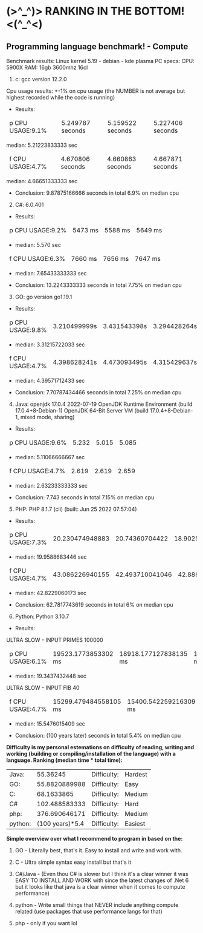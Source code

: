 <h1>(>^_^)> RANKING IN THE BOTTOM! <(^_^<)</h1>
<h2>Programming language benchmark! - Compute</h2>

Benchmark results: Linux kernel 5.19 - debian - kde plasma
PC specs:
CPU: 5900X
RAM: 16gb 3600mhz 16cl

1. c: gcc version 12.2.0

Cpu usage results: +-1% on cpu usage (the NUMBER is not average but highest recorded while the code is running)

* Results:

<table>
<thead>
  <tr>
    <td>p CPU USAGE:9.1%</td>
    <td>5.249787 seconds</td>
    <td>5.159522 seconds</td>
    <td>5.227406 seconds</td>
  </tr>
</thead>
</table>

median: 5.21223833333 sec

<table>
<thead>
  <tr>
    <td>f CPU USAGE:4.7%</td>
    <td>4.670806 seconds</td>
    <td>4.660863 seconds</td>
    <td>4.667871 seconds</td>
  </tr>
</thead>
</table>

median: 4.66651333333 sec

* Conclusion: 9.87875166666 seconds in total 6.9% on median cpu


2. C#: 6.0.401

* Results:

<table>
<thead>
  <tr>
    <td>p CPU USAGE:9.2%</td>
    <td>5473 ms</td>
    <td>5588 ms</td>
    <td>5649 ms</td>
  </tr>
</thead>
</table>

- median: 5.570 sec

<table>
<thead>
  <tr>
    <td>f CPU USAGE:6.3%</td>
    <td>7660 ms</td>
    <td>7656 ms</td>
    <td>7647 ms</td>
  </tr>
</thead>
</table>

- median: 7.65433333333 sec

* Conclusion: 13.2243333333 seconds in total 7.75% on median cpu


3. GO: go version go1.19.1

* Results:

<table>
<thead>
  <tr>
    <td>p CPU USAGE:9.8%</td>
    <td>3.210499999s</td>
    <td>3.431543398s</td>
    <td>3.294428264s</td>
  </tr>
</thead>
</table>

- median: 3.31215722033 sec

<table>
<thead>
  <tr>
    <td>f CPU USAGE:4.7%</td>
    <td>4.398628241s</td>
    <td>4.473093495s</td>
    <td>4.315429637s</td>
  </tr>
</thead>
</table>

- median: 4.39571712433 sec

* Conclusion: 7.70787434466 seconds in total 7.25% on median cpu


4. Java:
openjdk 17.0.4 2022-07-19
OpenJDK Runtime Environment (build 17.0.4+8-Debian-1)
OpenJDK 64-Bit Server VM (build 17.0.4+8-Debian-1, mixed mode, sharing)

* Results:

<table>
<thead>
  <tr>
    <td>p CPU USAGE:9.6%</td>
    <td>5.232</td>
    <td>5.015</td>
    <td>5.085</td>
  </tr>
</thead>
</table>

- median: 5.11066666667 sec

<table>
<thead>
  <tr>
    <td>f CPU USAGE:4.7%</td>
    <td>2.619</td>
    <td>2.619</td>
    <td>2.659</td>
  </tr>
</thead>
</table>

- median: 2.63233333333 sec

* Conclusion: 7.743 seconds in total 7.15% on median cpu


5. PHP: PHP 8.1.7 (cli) (built: Jun 25 2022 07:57:04)

* Results:

<table>
<thead>
  <tr>
    <td>p CPU USAGE:7.3%</td>
    <td>20.230474948883</td>
    <td>20.74360704422</td>
    <td>18.90252304077</td>
    <td>15942.782878875732 ms</td>
  </tr>
</thead>
</table>

- median: 19.9588683446 sec

<table>
<thead>
  <tr>
    <td>f CPU USAGE:4.7%</td>
    <td>43.086226940155</td>
    <td>42.493710041046</td>
    <td>42.888781070709</td>
    <td>15942.782878875732 ms</td>
  </tr>
</thead>
</table>

- median: 42.8229060173 sec

* Conclusion: 62.7817743619 seconds in total 6% on median cpu


6. Python: Python 3.10.7

* Results:

ULTRA SLOW - INPUT PRIMES 100000
<table>
<thead>
  <tr>
    <td>p CPU USAGE:6.1%</td>
    <td>19523.1773853302 ms</td>
    <td>18918.177127838135 ms</td>
    <td>19589.87522125244 ms</td>
    <td>15942.782878875732 ms</td>
  </tr>
</thead>
</table>

- median: 19.3437432448 sec

ULTRA SLOW - INPUT FIB 40
<table>
<thead>
  <tr>
    <td>f CPU USAGE:4.7%</td>
    <td>15299.479484558105 ms</td>
    <td>15400.542259216309 ms</td>
    <td>15942.782878875732 ms</td>
    <td>15942.782878875732 ms</td>
  </tr>
</thead>
</table>

- median: 15.5476015409 sec

* Conclusion: (100 years later) seconds in total 5.4% on median cpu



<strong>Difficulty is my personal estemations on difficulty of reading, writing and working (building or compiling/installation of the language) with a language.
Ranking (median time * total time):</strong>

<table>
<tbody>
  <tr>
    <td>Java:</td>
    <td>55.36245</td>
    <td>Difficulty:</td>
    <td>Hardest</td>
  </tr>
  <tr>
    <td>GO:</td>
    <td>55.8820889988</td>
    <td>Difficulty:</td>
    <td>Easy</td>
  </tr>
  <tr>
    <td>C:</td>
    <td>68.1633865</td>
    <td>Difficulty:</td>
    <td>Medium</td>
  </tr>
  <tr>
    <td>C#</td>
    <td>102.488583333</td>
    <td>Difficulty:</td>
    <td>Hard</td>
  </tr>
  <tr>
    <td>php:</td>
    <td>376.690646171</td>
    <td>Difficulty:</td>
    <td>Medium</td>
  </tr>
  <tr>
    <td>python:</td>
    <td>(100 years)*5.4</td>
    <td>Difficulty:</td>
    <td>Easiest</td>
  </tr>
</tbody>
</table>

<strong>Simple overview over what I recommend to program in based on the:</strong>

1. GO - Literally best, that's it. Easy to install and write and work with.

2. C - Ultra simple syntax easy install but that's it

3. C#/Java - (Even thou C# is slower but I think it's a clear winner it was EASY TO INSTALL AND WORK with since
the latest changes of .Net 6 but it looks like that java is a clear winner when it comes to compute performance)

4. python - Write small things that NEVER include anything compute related (use packages that use performance langs for that)

5. php - only if you want lol
